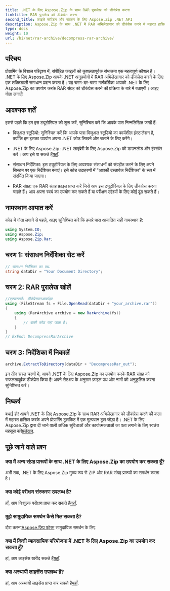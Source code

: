 ```yaml
---
title: .NET के लिए Aspose.Zip के साथ RAR पुरालेख को डीकंप्रेस करना
linktitle: RAR पुरालेख को डीकंप्रेस करना
second_title: फ़ाइलें संपीड़न और संग्रहण के लिए Aspose.Zip .NET API
description: Aspose.Zip के साथ .NET में RAR अभिलेखागार को डीकंप्रेस करने में महारत हासिल करें। कुशल फ़ाइल प्रबंधन के लिए चरण-दर-चरण मार्गदर्शिका। अब डाउनलोड करो!
type: docs
weight: 10
url: /hi/net/rar-archive/decompress-rar-archive/
---
```


## परिचय

प्रोग्रामिंग के विशाल परिदृश्य में, संपीड़ित फ़ाइलों को कुशलतापूर्वक संभालना एक महत्वपूर्ण कौशल है। .NET के लिए Aspose.Zip आपके .NET अनुप्रयोगों में RAR अभिलेखागार को डीकंप्रेस करने के लिए एक शक्तिशाली समाधान प्रदान करता है। यह चरण-दर-चरण मार्गदर्शिका आपको .NET के लिए Aspose.Zip का उपयोग करके RAR संग्रह को डीकंप्रेस करने की प्रक्रिया के बारे में बताएगी। आइए गोता लगाएँ!

## आवश्यक शर्तें

इससे पहले कि हम इस ट्यूटोरियल को शुरू करें, सुनिश्चित करें कि आपके पास निम्नलिखित जगहें हैं:

- विजुअल स्टूडियो: सुनिश्चित करें कि आपके पास विजुअल स्टूडियो का कार्यशील इंस्टालेशन है, क्योंकि हम इसका उपयोग अपना .NET कोड लिखने और चलाने के लिए करेंगे।

-  .NET के लिए Aspose.Zip: .NET लाइब्रेरी के लिए Aspose.Zip को डाउनलोड और इंस्टॉल करें। आप इसे पा सकते हैं[यहाँ](https://releases.aspose.com/zip/net/).

- संसाधन निर्देशिका: इस ट्यूटोरियल के लिए आवश्यक संसाधनों को संग्रहीत करने के लिए अपने सिस्टम पर एक निर्देशिका बनाएं। इसे कोड उदाहरणों में "आपकी दस्तावेज़ निर्देशिका" के रूप में संदर्भित किया जाएगा।

- RAR संग्रह: एक RAR संग्रह फ़ाइल प्राप्त करें जिसे आप इस ट्यूटोरियल के लिए डीकंप्रेस करना चाहते हैं। आप अपना स्वयं का उपयोग कर सकते हैं या परीक्षण उद्देश्यों के लिए कोई ढूंढ सकते हैं।

## नामस्थान आयात करें

कोड में गोता लगाने से पहले, आइए सुनिश्चित करें कि हमारे पास आयातित सही नामस्थान हैं:

```csharp
using System.IO;
using Aspose.Zip;
using Aspose.Zip.Rar;
```

## चरण 1: संसाधन निर्देशिका सेट करें

```csharp
// संसाधन निर्देशिका का पथ.
string dataDir = "Your Document Directory";
```

## चरण 2: RAR पुरालेख खोलें

```csharp
//एक्सस्टार्ट: डीकंप्रेसरारआर्काइव
using (FileStream fs = File.OpenRead(dataDir + "your_archive.rar"))
{
    using (RarArchive archive = new RarArchive(fs))
    {
        // बाकी कोड यहां जाता है।
    }
}
// ExEnd: DecompressRarArchive
```

## चरण 3: निर्देशिका में निकालें

```csharp
archive.ExtractToDirectory(dataDir + "DecompressRar_out");
```

इन तीन सरल चरणों में, आपने .NET के लिए Aspose.Zip का उपयोग करके RAR संग्रह को सफलतापूर्वक डीकंप्रेस किया है! अपने सेटअप के अनुसार फ़ाइल पथ और नामों को अनुकूलित करना सुनिश्चित करें।

## निष्कर्ष

 बधाई हो! आपने .NET के लिए Aspose.Zip के साथ RAR अभिलेखागार को डीकंप्रेस करने की कला में महारत हासिल करके अपने प्रोग्रामिंग टूलकिट में एक मूल्यवान टूल जोड़ा है। .NET के लिए Aspose.Zip द्वारा दी जाने वाली अधिक सुविधाओं और कार्यात्मकताओं का पता लगाने के लिए स्वतंत्र महसूस करें[प्रलेखन](https://reference.aspose.com/zip/net/).

## पूछे जाने वाले प्रश्न

### क्या मैं अन्य संग्रह प्रारूपों के साथ .NET के लिए Aspose.Zip का उपयोग कर सकता हूँ?
अभी तक, .NET के लिए Aspose.Zip मुख्य रूप से ZIP और RAR संग्रह प्रारूपों का समर्थन करता है।

### क्या कोई परीक्षण संस्करण उपलब्ध है?
 हाँ, आप निःशुल्क परीक्षण प्राप्त कर सकते हैं[यहाँ](https://releases.aspose.com/).

### मुझे सामुदायिक समर्थन कैसे मिल सकता है?
 दौरा करना[Aspose.ज़िप फोरम](https://forum.aspose.com/c/zip/37) सामुदायिक समर्थन के लिए.

### क्या मैं किसी व्यावसायिक परियोजना में .NET के लिए Aspose.Zip का उपयोग कर सकता हूँ?
 हां, आप लाइसेंस खरीद सकते हैं[यहाँ](https://purchase.aspose.com/buy).

### क्या अस्थायी लाइसेंस उपलब्ध हैं?
 हां, आप अस्थायी लाइसेंस प्राप्त कर सकते हैं[यहाँ](https://purchase.aspose.com/temporary-license/).
